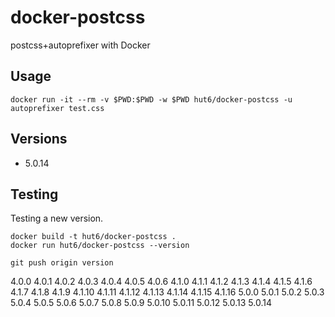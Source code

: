 # docker-postcss

postcss+autoprefixer with Docker

## Usage

    docker run -it --rm -v $PWD:$PWD -w $PWD hut6/docker-postcss -u autoprefixer test.css

## Versions
 - 5.0.14

## Testing

Testing a new version.

    docker build -t hut6/docker-postcss .
    docker run hut6/docker-postcss --version

    git push origin version
    
    
4.0.0 4.0.1 4.0.2 4.0.3 4.0.4 4.0.5 4.0.6 4.1.0 4.1.1 4.1.2 4.1.3 4.1.4 4.1.5 4.1.6 4.1.7 4.1.8 4.1.9 4.1.10 4.1.11 4.1.12 4.1.13 4.1.14 4.1.15 4.1.16 5.0.0 5.0.1 5.0.2 5.0.3 5.0.4 5.0.5 5.0.6 5.0.7 5.0.8 5.0.9 5.0.10 5.0.11 5.0.12 5.0.13 5.0.14
